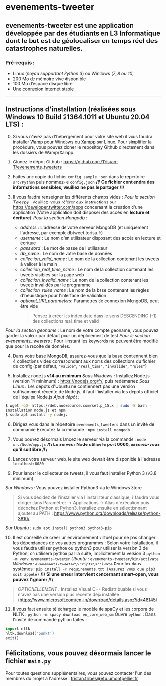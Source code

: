 # evenements-tweeter
evenements-tweeter est une application développée par des étudiants en L3 Informatique dont le but est de géolocaliser en temps réel des catastrophes naturelles.
---
### Pré-requis : 
* Linux (*noyau supportant Python 3*) ou Windows (*7, 8 ou 10*)
* 200 Mo de mémoire vive disponible
* 100 Mo d'espace disque libre
* Une connexion internet stable
---
Instructions d'installation (réalisées sous Windows 10 Build 21364.1011 et Ubuntu 20.04 LTS) :
---
0. Si vous n'avez pas d'hébergement pour votre site web il vous faudra installer [Wamp](https://www.wampserver.com/) pour Windows ou [Xampp](https://doc.ubuntu-fr.org/xampp) sur Linux. 
Pour simplifier la procédure, vous pouvez cloner le repository Github directement dans les dossiers de Wamp/Xampp.

1. Clonez le dépot Github : https://github.com/Tristan-T/evenements_tweeters
 
2. Faites une copie du fichier `config_sample.json` dans le repertoire `src/Python` puis nommez-le `config.json`
**/!\ Ce fichier contiendra des informations sensibles, veuillez ne pas le partager /!\\**

3. Il vous faudra renseigner les différents champs vides :
*Pour la section Tweepy* : Veuillez-vous référer aux instructions sur https://developer.twitter.com/apps concernant la création d'une application (Votre application doit disposer des accès en **lecture et écriture**)·
*Pour la section Mongodb* :
	- *address* : L'adresse de votre serveur MongoDB (et uniquement l'adresse, par exemple dbtweet.torisu.fr)
	- *username* : Le nom d'un utilisateur disposant des accés en lecture et écriture
	- *password* : Le mot de passe de l'utilisateur
	- *db_name* : Le nom de votre base de données
	- *collection_valid_name* : Le nom de la collection contenant les tweets à valider à la main
	- *collection_real_time_name* : Le nom de la collection contenant les tweets visibles sur la page web
	- *collection_invalid_name* : Le nom de la collection contenant les tweets invalidés par le programme
	- *collection_rules_name* : Le nom de la base contenant les règles d'heuristique pour l'interface de validation
	- *optional_URI_parameters*: Paramètres de connexion MongoDB, peut être vide
    	> Pensez à créer les index date dans le sens DESCENDING (-1) des collections real_time et valid

*Pour la section geoname :* Le nom de votre compte geoname, vous pouvez garder la valeur par défaut pour un déploiement de test
*Pour la section evenements_tweeters :* Pour l'instant les keywords ne peuvent être modifié que pour la récolte de données.

4. Dans votre base MongoDB, assurez-vous que la base contiennent bien 4 collections vides correspondant aux noms des collections du fichier de config (par défaut, `"valide"`, `"real_time"`, `"invalide"`, `"rules"`)

5. Installez node.js **v14 au minimum**
*Sous Windows :* Installez Node.js (version 14 minimum) : https://nodejs.org/fr/, puis redémarrez
*Sous Linux :* Les dépôts d'Ubuntu ne contiennent pas une version suffisamment récente de Node.js, il faut l'installer via les dépots officiel de l'équipe Node.js
*Ajout dépôt :*
```bash
$ wget -qO- https://deb.nodesource.com/setup_15.x | sudo -E bash -
Installation node.js et npm
$ sudo apt install -y nodejs
```

6. Dirigez vous dans le répertoire `evenements_tweeters` dans un invité de commande
Exécutez la commande :
`npm install mongodb`

7. Vous pouvez désormais lancez le serveur via la commande : 
`node src/Node/app.js`
**/!\ Le serveur Node utilise le port 8080, assurez-vous qu'il soit libre /!\\**

8. Lancez votre serveur web, le site web devrait être disponible à l'adresse `localhost:8080`

9. Pour lancer le collecteur de tweets, il vous faut installer Python 3 (v3.8 minimum)

*Sur Windows :* Vous pouvez installer Python3 via le Windows Store
>Si vous décidez de l'installer via l'installateur classique, il faudra vous diriger dans Paramètres -> Applications -> Alias d'exécution puis décochez Python et Python3. Installez ensuite en sélectionnant ajouter au PATH : https://www.python.org/downloads/release/python-3810/

*Sur Ubuntu :* `sudo apt install python3 python3-pip`

10. Il est conseillé de créer un environnement virtuel pour ne pas changer les dépendances de vos autres programmes :
Selon votre installation, il vous faudra utiliser python ou python3 pour utiliser la version 3 de Python, on utilisera python par la suite, implicitement la version 3
`python -m venv evenements-tweeter`
*Ubuntu :*
`evenements-tweeter/bin/activate`
*Windows :*
`evenements-tweeter\Scripts\activate`
Pour les deux systèmes :
`pip install -r requirements.txt (Assurez vous que pip3 soit appelé)`
**/!\ Si une erreur intervient concernant smart-open, vous pouvez l'ignorer /!\\**
>*OPTIONELLEMENT :*
Installez Visual C++ Redistribuable si vous n'avez pas une version plus récente déjà installée :(https://www.microsoft.com/en-in/download/details.aspx?id=48145)

11. Il vous faut ensuite téléchargez le modèle de spaCy et les corpora de NLTK :
`python -m spacy download en_core_web_sm`
Ouvre `python` :
Dans l'invité de commande python faites :
```python
import nltk
nltk.download('punkt')
exit()
```
Félicitations, vous pouvez désormais lancer le fichier ```main.py```
----
Pour toutes questions supplémentaires, vous pouvez contacter l'un des membres du projet à l'adresse : tristan.tribes@etu.umontpellier.fr
